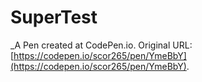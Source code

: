 # SuperTest
 _A Pen created at CodePen.io. Original URL: [https://codepen.io/scor265/pen/YmeBbY](https://codepen.io/scor265/pen/YmeBbY).

 